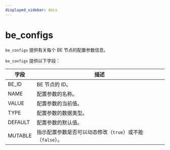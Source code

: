 ```yaml
---
displayed_sidebar: docs
---
```


# be_configs

`be_configs` 提供有关每个 BE 节点的配置参数信息。

`be_configs` 提供以下字段：

| **字段** | **描述**                                         |
| -------- | ------------------------------------------------ |
| BE_ID    | BE 节点的 ID。                                   |
| NAME     | 配置参数的名称。                                 |
| VALUE    | 配置参数的当前值。                               |
| TYPE     | 配置参数的数据类型。                             |
| DEFAULT  | 配置参数的默认值。                               |
| MUTABLE  | 指示配置参数是否可以动态修改（`true`）或不能（`false`）。 |
